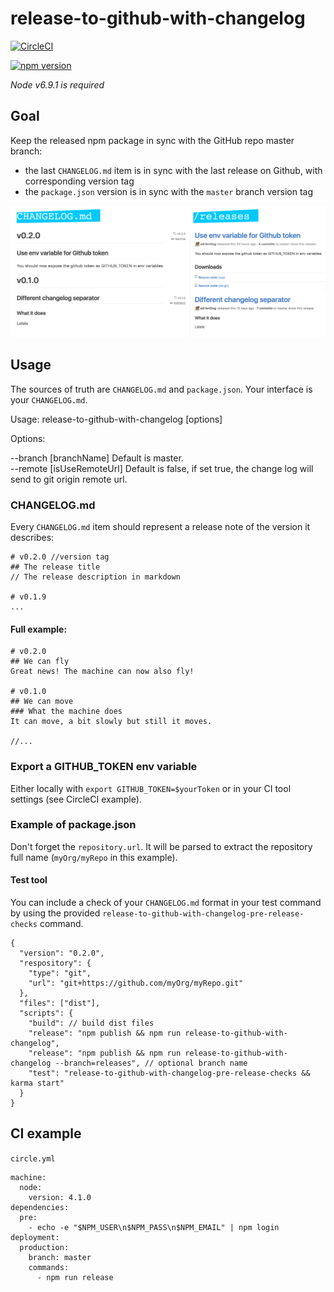 # release-to-github-with-changelog
[![CircleCI](https://circleci.com/gh/adrienDog/release-to-github-with-changelog.svg?style=shield&circle-token=:9f1c74e21caa562c5e012b5a781d0ce4d15812d2)](https://circleci.com/gh/adrienDog/release-t--github-with-changelog)

[![npm version](https://badge.fury.io/js/release-to-github-with-changelog.svg)](https://badge.fury.io/js/release-to-github-with-changelog)

*Node v6.9.1 is required*

## Goal
Keep the released npm package in sync with the GitHub repo master branch:
- the last `CHANGELOG.md` item is in sync with the last release on Github, with corresponding version tag
- the `package.json` version is in sync with the `master` branch version tag

![alt tag](img/changelog_releases_sync.png)

## Usage
The sources of truth are `CHANGELOG.md` and `package.json`.
Your interface is your `CHANGELOG.md`.

Usage: release-to-github-with-changelog [options]

Options:
                                                                                     
--branch [branchName]         Default is master.             
--remote [isUseRemoteUrl]  Default is false, if set true, the change log will send to git origin remote url.                                                                                     
### CHANGELOG.md
Every `CHANGELOG.md` item should represent a release note of the version it describes:
```
# v0.2.0 //version tag
## The release title
// The release description in markdown

# v0.1.9
...
```
#### Full example:
```
# v0.2.0
## We can fly
Great news! The machine can now also fly!

# v0.1.0
## We can move
### What the machine does
It can move, a bit slowly but still it moves.

//...
```
### Export a GITHUB_TOKEN env variable
Either locally with `export GITHUB_TOKEN=$yourToken` or in your CI tool settings (see CircleCI example).

### Example of package.json
Don't forget the `repository.url`. It will be parsed to extract the repository full name (`myOrg/myRepo` in this example).
#### Test tool
You can include a check of your `CHANGELOG.md` format in your test command by using the provided `release-to-github-with-changelog-pre-release-checks` command.
```
{
  "version": "0.2.0",
  "respository": {
    "type": "git",
    "url": "git+https://github.com/myOrg/myRepo.git"
  },
  "files": ["dist"],
  "scripts": {
    "build": // build dist files
    "release": "npm publish && npm run release-to-github-with-changelog",
    "release": "npm publish && npm run release-to-github-with-changelog --branch=releases", // optional branch name
    "test": "release-to-github-with-changelog-pre-release-checks && karma start"
  }
}
```
## CI example
`circle.yml`
```
machine:
  node:
    version: 4.1.0
dependencies:
  pre:
    - echo -e "$NPM_USER\n$NPM_PASS\n$NPM_EMAIL" | npm login
deployment:
  production:
    branch: master
    commands:
      - npm run release
```
